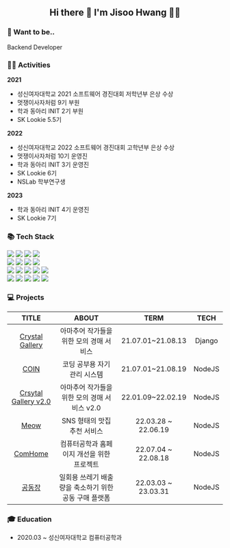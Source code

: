 <div>
	
<h2 align="center"> Hi there 👋 I'm Jisoo Hwang 👩‍💻</h2>
	
<h3>💭 Want to be.. </h3>
Backend Developer

<h3>💁‍♀️ Activities </h3>
	
__2021__
- 성신여자대학교 2021 소프트웨어 경진대회 저학년부 은상 수상
- 멋쟁이사자처럼 9기 부원
- 학과 동아리 INIT 2기 부원
- SK Lookie 5.5기
	
__2022__
- 성신여자대학교 2022 소프트웨어 경진대회 고학년부 은상 수상
- 멋쟁이사자처럼 10기 운영진
- 학과 동아리 INIT 3기 운영진
- SK Lookie 6기
- NSLab 학부연구생
	
__2023__
- 학과 동아리 INIT 4기 운영진
- SK Lookie 7기
	
<h3>📚 Tech Stack </h3>
	<img src="https://img.shields.io/badge/Java-007396?style=flat&logo=Conda-Forge&logoColor=white" />
	<img src="https://img.shields.io/badge/JavaScript-F7DF1E?style=flat&logo=JavaScript&logoColor=white" />
  <img src= "http://img.shields.io/badge/-Node.js-333?style=flat-square&logo=Node.js&logoColor=white"/>
  <img src="http://img.shields.io/badge/-Express-000000?style=flat-square&logo=Express&logoColor=white" />
  <br>
	<img src="http://img.shields.io/badge/-Amazon_AWS-232F3E?style=flat-square&logo=AmazonAWS" />
	<img src="http://img.shields.io/badge/-Amazon_EC2-FF9900?style=flat-square" />
	<img src="http://img.shields.io/badge/-Amazon_S3-569A31?style=flat-square" />
	<img src="http://img.shields.io/badge/-Google_Cloud_Platform-34ab53?style=flat-square&logo=GoogleCloud" />
	<br>
	<img src="http://img.shields.io/badge/-Firebase-2C384A?style=flat-square&logo=firebase" />
	<img src="http://img.shields.io/badge/-Django-092E20?style=flat-square&logo=Django" />
	<img src="http://img.shields.io/badge/-Docker-2496ED?style=flat-square" />
	<img src="https://img.shields.io/badge/Linux-FCC624?style=flat&logo=Linux&logoColor=white" />
  <img src="http://img.shields.io/badge/-Spring_Boot-6DB33F?style=flat-square&logo=Spring%20Boot&logoColor=white" />
  	<br>
      <img src="http://img.shields.io/badge/-Python-3776ab?style=flat-square&logo=Python&logoColor=white" />
  <img src="https://img.shields.io/badge/C-00599C?style=flat-square&logo=C&logoColor=white" />
  <img src="http://img.shields.io/badge/-C++-00599c?style=flat-square&logo=C%2B%2B&logoColor=white" />
  <img src="http://img.shields.io/badge/-Git-f05032?style=flat-square&logo=Git&logoColor=white" />
  <img src="http://img.shields.io/badge/-Github-181717?style=flat-square&logo=Github&logoColor=white" />
		<br>
	</div>
	

<h3>💻 Projects </h3>

		
  |TITLE|ABOUT|TERM|TECH|
|:---:|:---:|:---:|:---:|
|<a href="https://github.com/plum-king/Crystal-Gallery">Crystal Gallery</a>|아마추어 작가들을 위한 모의 경매 서비스|21.07.01~21.08.13|Django|
|<a href="https://github.com/plum-king/coin">COIN</a>|코딩 공부용 자기 관리 시스템|21.07.01~21.08.19|NodeJS|
|<a href="https://github.com/plum-king/CrystalGallery-V2.0">Crsytal Gallery v2.0</a>|아마추어 작가들을 위한 모의 경매 서비스 v2.0|22.01.09~22.02.19|NodeJS|
|<a href="https://github.com/plum-king/Meow">Meow</a>|SNS 형태의 맛집 추천 서비스|22.03.28 ~ 22.06.19|NodeJS|
|<a href="https://github.com/plum-king/ComHomeServer">ComHome</a>|컴퓨터공학과 홈페이지 개선을 위한 프로젝트|22.07.04 ~ 22.08.18|NodeJS|
|<a href="https://play.google.com/store/apps/details?id=com.gdjang.consumer_client">공동장</a>|일회용 쓰레기 배출량을 축소하기 위한 공동 구매 플랫폼|22.03.03 ~ 23.03.31|NodeJS|

<h3>🎓 Education </h3>

- 2020.03 ~ 성신여자대학교 컴퓨터공학과
  
</div>
</div>
